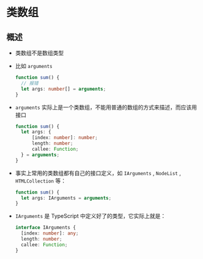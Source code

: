 # 类数组

## 概述

+ 类数组不是数组类型

+ 比如 `arguments`

  ```ts
  function sum() {
    // 报错
    let args: number[] = arguments;
  }
  ```

+ `arguments` 实际上是一个类数组，不能用普通的数组的方式来描述，而应该用接口

  ```ts
  function sum() {
    let args: {
        [index: number]: number;
        length: number;
        callee: Function;
    } = arguments;
  }
  ```

+ 事实上常用的类数组都有自己的接口定义，如 `IArguments` , `NodeList` , `HTMLCollection` 等：

  ```ts
  function sum() {
    let args: IArguments = arguments;
  }
  ```

+ `IArguments` 是 TypeScript 中定义好了的类型，它实际上就是：

  ```ts
  interface IArguments {
    [index: number]: any;
    length: number;
    callee: Function;
  }
  ```
